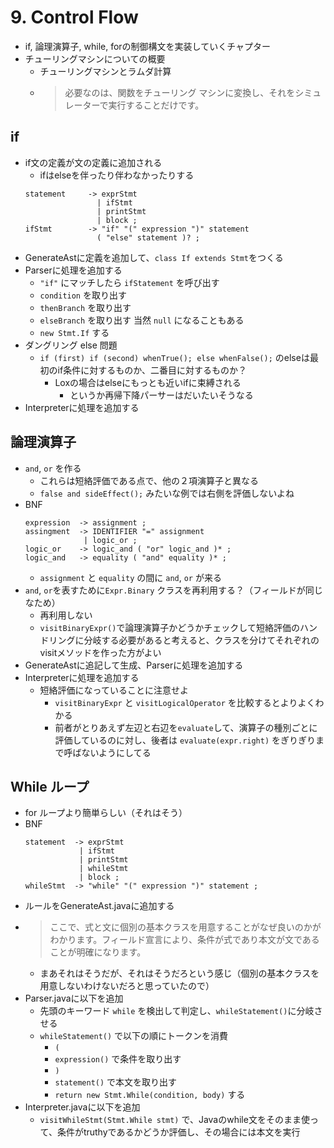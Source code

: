 # 9. Control Flow

- if, 論理演算子, while, forの制御構文を実装していくチャプター
- チューリングマシンについての概要
  - チューリングマシンとラムダ計算
  - > 必要なのは、関数をチューリング マシンに変換し、それをシミュレーターで実行することだけです。

## if

- if文の定義が文の定義に追加される
  - ifはelseを伴ったり伴わなかったりする
  ```
  statement     -> exprStmt
                  | ifStmt
                  | printStmt
                  | block ;
  ifStmt        -> "if" "(" expression ")" statement
                  ( "else" statement )? ;
  ```
- GenerateAstに定義を追加して、`class If extends Stmt`をつくる
- Parserに処理を追加する
  - `"if"` にマッチしたら `ifStatement` を呼び出す
  - `condition` を取り出す
  - `thenBranch` を取り出す
  - `elseBranch` を取り出す 当然 `null` になることもある
  - `new Stmt.If` する
- ダングリング else 問題
  - `if (first) if (second) whenTrue(); else whenFalse();` のelseは最初のif条件に対するものか、二番目に対するものか？
    - Loxの場合はelseにもっとも近いifに束縛される
      - というか再帰下降パーサーはだいたいそうなる
- Interpreterに処理を追加する

## 論理演算子
- `and`, `or` を作る
  - これらは短絡評価である点で、他の２項演算子と異なる
  - `false and sideEffect();` みたいな例では右側を評価しないよね
- BNF
  ```
  expression  -> assignment ;
  assingment  -> IDENTIFIER "=" assignment
               | logic_or ;
  logic_or    -> logic_and ( "or" logic_and )* ;
  logic_and   -> equality ( "and" equality )* ;
  ```
  - `assignment` と `equality` の間に `and`, `or` が来る
- `and`, `or`を表すために`Expr.Binary` クラスを再利用する？（フィールドが同じなため）
  - 再利用しない
  - `visitBinaryExpr()`で論理演算子かどうかチェックして短絡評価のハンドリングに分岐する必要があると考えると、クラスを分けてそれぞれのvisitメソッドを作った方がよい
- GenerateAstに追記して生成、Parserに処理を追加する
- Interpreterに処理を追加する
  - 短絡評価になっていることに注意せよ
    - `visitBinaryExpr` と `visitLogicalOperator` を比較するとよりよくわかる
    - 前者がとりあえず左辺と右辺を`evaluate`して、演算子の種別ごとに評価しているのに対し、後者は `evaluate(expr.right)` をぎりぎりまで呼ばないようにしてる
  
## While ループ
- for ループより簡単らしい（それはそう）
- BNF
  ```
  statement  -> exprStmt
              | ifStmt
              | printStmt
              | whileStmt
              | block ;
  whileStmt  -> "while" "(" expression ")" statement ;
  ```
- ルールをGenerateAst.javaに追加する
- > ここで、式と文に個別の基本クラスを用意することがなぜ良いのかがわかります。フィールド宣言により、条件が式であり本文が文であることが明確になります。
  - まあそれはそうだが、それはそうだろという感じ（個別の基本クラスを用意しないわけないだろと思っていたので）
- Parser.javaに以下を追加
  - 先頭のキーワード `while` を検出して判定し、`whileStatement()`に分岐させる
  - `whileStatement()` で以下の順にトークンを消費
    - `(`
    - `expression()` で条件を取り出す
    - `)`
    - `statement()` で本文を取り出す
    - `return new Stmt.While(condition, body)` する
- Interpreter.javaに以下を追加
  - `visitWhileStmt(Stmt.While stmt)` で、Javaのwhile文をそのまま使って、条件がtruthyであるかどうか評価し、その場合には本文を実行